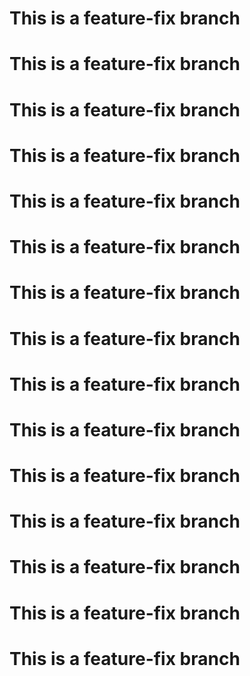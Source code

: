 # This is a feature-fix branch
# This is a feature-fix branch
# This is a feature-fix branch
# This is a feature-fix branch
# This is a feature-fix branch



# This is a feature-fix branch
# This is a feature-fix branch
# This is a feature-fix branch
# This is a feature-fix branch
# This is a feature-fix branch



# This is a feature-fix branch
# This is a feature-fix branch
# This is a feature-fix branch
# This is a feature-fix branch
# This is a feature-fix branch